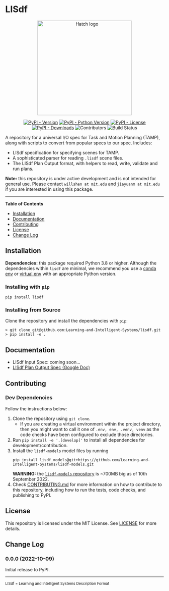 # LISdf

<div align="center">
<img src="docs/assets/lisdf_logo.png" alt="Hatch logo" width="300" role="img">

[![PyPI - Version](https://img.shields.io/pypi/v/lisdf.svg?label=Version)](https://pypi.org/project/lisdf)
[![PyPI - Python Version](https://img.shields.io/pypi/pyversions/lisdf.svg?label=Python)](https://pypi.org/project/lisdf)
[![PyPI - License](https://img.shields.io/pypi/l/lisdf.svg?label=License)](https://pypi.org/project/lisdf)
[![PyPI - Downloads](https://img.shields.io/pypi/dm/lisdf.svg?label=Downloads)](https://pypistats.org/packages/lisdf)
![Contributors](https://img.shields.io/github/contributors/Learning-and-Intelligent-Systems/lisdf?label=Contributors)
![Build Status](https://github.com/Learning-and-Intelligent-Systems/lisdf/actions/workflows/ci_checks.yml/badge.svg)
</div>

A repository for a universal I/O spec for Task and Motion Planning (TAMP), along with scripts to convert from 
popular specs to our spec. Includes:

- LISdf specification for specifying scenes for TAMP.
- A sophisticated parser for reading `.lisdf` scene files.
- The LISdf Plan Output format, with helpers to read, write, validate and run plans.

**Note:** this repository is under active development and is not intended for general use. 
Please contact `willshen at mit.edu` and `jiayuanm at mit.edu` if you are interested in using this package.

-----

**Table of Contents**


- [Installation](#installation)
- [Documentation](#documentation)
- [Contributing](#contributing)
- [License](#license)
- [Change Log](#change-log)

## Installation

**Dependencies:** this package required Python 3.8 or higher. Although the dependencies within `lisdf` are minimal, 
we recommend you use a [conda env](https://docs.conda.io/projects/conda/en/latest/user-guide/tasks/manage-environments.html)
or [virtual env](https://docs.python.org/3.8/library/venv.html) with an appropriate Python version.

### Installing with `pip`

```
pip install lisdf
```

### Installing from Source

Clone the repository and install the dependencies with `pip`:

```console
> git clone git@github.com:Learning-and-Intelligent-Systems/lisdf.git
> pip install -e .
```

## Documentation
- LISdf Input Spec: coming soon...
- [LISdf Plan Output Spec (Google Doc)](https://docs.google.com/document/d/15V7K-ljLGx-4hJJaihaDM4-MXGuTXvXhEdNQgRum75A/edit#heading=h.2m2ax6udwea4)

## Contributing

### Dev Dependencies
Follow the instructions below:

1. Clone the repository using `git clone`. 
    - If you are creating a virtual environment within the project directory, then you might want to call it one of
    `.env, env, .venv, venv` as the code checks have been configured to exclude those directories.
2. Run `pip install -e '.[develop]'` to install all dependencies for development/contribution.
3. Install the `lisdf-models` model files by running
   ```
   pip install lisdf_models@git+https://github.com/Learning-and-Intelligent-Systems/lisdf-models.git
   ```
    **WARNING:** the [`lisdf-models` repository](https://github.com/Learning-and-Intelligent-Systems/lisdf-models)
    is ~700MB big as of 10th September 2022.
4. Check [CONTRIBUTING.md](CONTRIBUTING.md) for more information on how to contribute to this repository, including 
    how to run the tests, code checks, and publishing to PyPI.

## License
This repository is licensed under the MIT License. See [LICENSE](LICENSE) for more details.

## Change Log
### 0.0.0 (2022-10-09)
Initial release to PyPI.

-----

<sub>LISdf = Learning and Intelligent Systems Description Format</sub>
